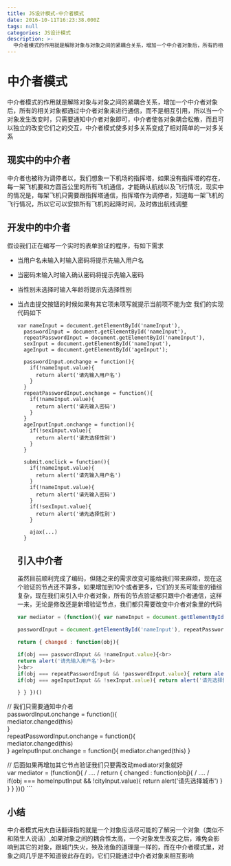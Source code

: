 ```yaml
---
title: JS设计模式-中介者模式
date: 2016-10-11T16:23:38.000Z
tags: null
categories: JS设计模式
description: >-
  中介者模式的作用就是解除对象与对象之间的紧耦合关系，增加一个中介者对象后，所有的相关对象都通过中介者对象来进行通信，而不是相互引用，所以当一个对象发生改变时，只需要通知中介者对象即可，中介者使各对象耦合松散，而且可以独立的改变它们之的交互，中介者模式使多对多关系变成了相对简单的一对多关系
---
```


# 中介者模式

中介者模式的作用就是解除对象与对象之间的紧耦合关系，增加一个中介者对象后，所有的相关对象都通过中介者对象来进行通信，而不是相互引用，所以当一个对象发生改变时，只需要通知中介者对象即可，中介者使各对象耦合松散，而且可以独立的改变它们之的交互，中介者模式使多对多关系变成了相对简单的一对多关系

## 现实中的中介者

中介者也被称为调停者以，我们想象一下机场的指挥塔，如果没有指挥塔的存在，每一架飞机要和方圆百公里的所有飞机通信，才能确认航线以及飞行情况，现实中的情况是，每架飞机只需要跟指挥塔通信，指挥塔作为调停者，知道每一架飞机的飞行情况，所以它可以安排所有飞机的起降时间，及时做出航线调整

## 开发中的中介者

假设我们正在编写一个实时的表单验证的程序，有如下需求

- 当用户名未输入时输入密码将提示先输入用户名
- 当密码未输入时输入确认密码将提示先输入密码
- 当性别未选择时输入年龄将提示先选择性别
- 当点击提交按钮的时候如果有其它项未项写就提示当前项不能为空 我们的实现代码如下

  ```
  var nameInput = document.getElementById('nameInput'),
    passwordInput = document.getElementById('nameInput'),
    repeatPasswordInput = document.getElementById('nameInput'),
    sexInput = document.getElementById('nameInput'),
    ageInput = document.getElementById('ageInput');

    passwordInput.onchange = function(){
      if(!nameInput.value){
        return alert('请先输入用户名')
      }
    }
    repeatPasswordInput.onchange = function(){
      if(!nameInput.value){
        return alert('请先输入密码')
      }
    }
    ageInputInput.onchange = function(){
      if(!sexInput.value){
        return alert('请先选择性别')
      }
    }

    submit.onclick = function(){
      if(!nameInput.value){
        return alert('请先输入用户名')
      }
      if(!nameInput.value){
        return alert('请先输入密码')
      }
      if(!sexInput.value){
        return alert('请先选择性别')
      }

      ajax(...)
    }
  ```

  ## 引入中介者

  虽然目前顺利完成了编码，但随之来的需求改变可能给我们带来麻烦，现在这个验证的节点还不算多，如果增加到10个或者更多，它们的关系可能变的错综复杂，现在我们来引入中介者对象，所有的节点验证都只跟中介者通信，这样一来，无论是修改还是新增验证节点，我们都只需要改变中介者对象里的代码<br>

  ```js
  var mediator = (function(){ var nameInput = document.getElementById('nameInput'),

  passwordInput = document.getElementById('nameInput'), repeatPasswordInput = document.getElementById('nameInput'), sexInput = document.getElementById('nameInput'), ageInput = document.getElementById('ageInput');

  return { changed : function(obj){

  if(obj === passwordInput && !nameInput.value){<br>
  return alert('请先输入用户名')<br>
  }<br>
  if(obj === repeatPasswordInput && !passwordInput.value){ return alert('请先输入密码') }<br>
  if(obj === ageInputInput && !sexInput.value){ return alert('请先选择性别') }

  } } })()

// 我们只需要通知中介者<br>
passwordInput.onchange = function(){<br>
mediator.changed(this)<br>
}<br>
repeatPasswordInput.onchange = function(){<br>
mediator.changed(this)<br>
} ageInputInput.onchange = function(){ mediator.changed(this) }

// 后面如果再增加其它节点验证我们只要需改动mediator对象就好<br>
var mediator = (function(){ / .... / return { changed : function(obj){ / .... / if(obj === homeInputInput && !cityInput.value){ return alert('请先选择城市') } } } })() ```

## 小结

中介者模式用大白话翻译指的就是一个对象应该尽可能的了解另一个对象（类似不和陌生人说话）,如果对象之间的耦合性太高，一个对象发生改变之后，难免会影响到其它的对象，跟城门失火，殃及池鱼的道理是一样的，而在中介者模式里，对象之间几乎是不知道彼此存在的，它们只能通过中介者对象来相互影响
